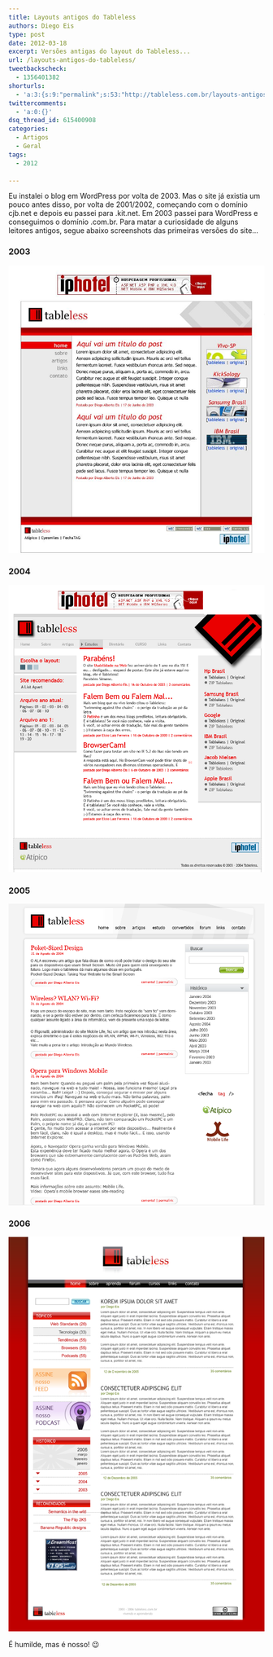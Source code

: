 ```yaml
---
title: Layouts antigos do Tableless
authors: Diego Eis
type: post
date: 2012-03-18
excerpt: Versões antigas do layout do Tableless...
url: /layouts-antigos-do-tableless/
tweetbackscheck:
  - 1356401382
shorturls:
  - 'a:3:{s:9:"permalink";s:53:"http://tableless.com.br/layouts-antigos-do-tableless/";s:7:"tinyurl";s:26:"http://tinyurl.com/7ladry3";s:4:"isgd";s:19:"http://is.gd/xAJNDR";}'
twittercomments:
  - 'a:0:{}'
dsq_thread_id: 615400908
categories:
  - Artigos
  - Geral
tags:
  - 2012

---
```

Eu instalei o blog em WordPress por volta de 2003. Mas o site já existia um pouco antes disso, por volta de 2001/2002, começando com o domínio cjb.net e depois eu passei para .kit.net. Em 2003 passei para WordPress e conseguimos o domínio .com.br. Para matar a curiosidade de alguns leitores antigos, segue abaixo screenshots das primeiras versões do site&#8230;

### 2003

![versao 2003][1]

### 2004

![versao 2004][2]

### 2005

![versao 2005][3]

### 2006

![versao 2006][4]

É humilde, mas é nosso! 😉

 [1]: https://raw.githubusercontent.com/diegoeis/tableless-static-images/master/2012/03/2003.jpg
 [2]: https://raw.githubusercontent.com/diegoeis/tableless-static-images/master/2012/03/2004.png
 [3]: https://raw.githubusercontent.com/diegoeis/tableless-static-images/master/2012/03/2005.png
 [4]: https://raw.githubusercontent.com/diegoeis/tableless-static-images/master/2012/03/2006.png